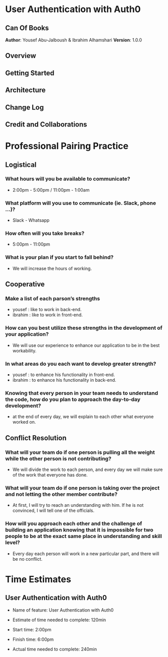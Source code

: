 # User Authentication with Auth0

## Can Of Books

**Author**: Yousef Abu-Jalboush & Ibrahim Alhamshari
**Version**: 1.0.0

## Overview
<!-- Provide a high level overview of what this application is and why you are building it, beyond the fact that it's an assignment for this class. (i.e. What's your problem domain?) -->

## Getting Started
<!-- What are the steps that a user must take in order to build this app on their own machine and get it running? -->

## Architecture
<!-- Provide a detailed description of the application design. What technologies (languages, libraries, etc) you're using, and any other relevant design information. -->

## Change Log
<!-- Use this area to document the iterative changes made to your application as each feature is successfully implemented. Use time stamps. Here's an example:

01-01-2001 4:59pm - Application now has a fully-functional express server, with a GET route for the location resource. -->

## Credit and Collaborations
<!-- Give credit (and a link) to other people or resources that helped you build this application. -->

# Professional Pairing Practice

## Logistical

### What hours will you be available to communicate?

* 2:00pm - 5:00pm / 11:00pm - 1:00am

### What platform will you use to communicate (ie. Slack, phone …)?

* Slack - Whatsapp

### How often will you take breaks?

* 5:00pm - 11:00pm

### What is your plan if you start to fall behind?

* We will increase the hours of working.

## Cooperative

### Make a list of each parson’s strengths

* yousef : like to work in back-end.
* ibrahim : like to work in front-end.

### How can you best utilize these strengths in the development of your application?

* We will use our experience to enhance our application to be in the best workability.

### In what areas do you each want to develop greater strength?

* yousef : to enhance his functionality in front-end.
* ibrahim : to enhance his functionality in back-end.

### Knowing that every person in your team needs to understand the code, how do you plan to approach the day-to-day development?

* at the end of every day, we will explain to each other what everyone worked on.

## Conflict Resolution

### What will your team do if one person is pulling all the weight while the other person is not contributing?

* We will divide the work to each person, and every day we will make sure of the work that everyone has done.

### What will your team do if one person is taking over the project and not letting the other member contribute?

* At first, I will try to reach an understanding with him. If he is not convinced, I will tell one of the officials.

### How will you approach each other and the challenge of building an application knowing that it is impossible for two people to be at the exact same place in understanding and skill level?

* Every day each person will work in a new particular part, and there will be no conflict.

# Time Estimates

## User Authentication with Auth0

* Name of feature: User Authentication with Auth0

* Estimate of time needed to complete: 120min

* Start time: 2:00pm

* Finish time: 6:00pm

* Actual time needed to complete: 240min

